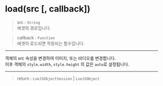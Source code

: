# load(src [, callback])

> src : `String`  
  에셋의 경로입니다.

> callback : `Function`  
  에셋이 로드되면 작동되는 함수입니다.

---

객체의 src 속성을 변경하여 이미지, 또는 비디오를 변경합니다.  
이후 객체의 `style.width`, `style.height` 의 값은 `auto`로 설정됩니다.

---

> return : `LveJSObjectSession` | `LveJSObject`